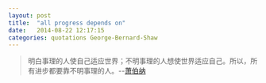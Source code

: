 ```yaml
---
layout: post
title:  "all progress depends on"
date:   2014-08-22 12:17:15
categories: quotations George-Bernard-Shaw
---
```


>明白事理的人使自己适应世界；不明事理的人想使世界适应自己。所以，所有进步都要靠不明事理的人。--[萧伯纳](http://zh.wikipedia.org/wiki/%E8%90%A7%E4%BC%AF%E7%BA%B3)
